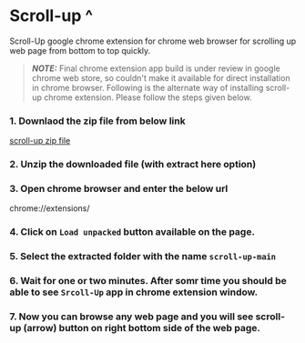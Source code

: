 # Scroll-up ^
Scroll-Up google chrome extension for chrome web browser for scrolling up web page from bottom to top quickly.

> **_NOTE:_** Final chrome extension app build is under review in google chrome web store, so couldn't make it available for direct installation in chrome browser. Following is the alternate way of installing scroll-up chrome extension. Please follow the steps given below.

### 1. Downlaod the zip file from below link
[scroll-up zip file](https://github.com/sachinwakle/scroll-up/archive/main.zip)

### 2. Unzip the downloaded file (with extract here option)

### 3. Open chrome browser and enter the below url
chrome://extensions/

### 4. Click on ```Load unpacked``` button available on the page.

### 5. Select the extracted folder with the name ```scroll-up-main```

### 6. Wait for one or two minutes. After somr time you should be able to see ```Srcoll-Up``` app in chrome extension window.

### 7. Now you can browse any web page and you will see scroll-up (arrow) button on right bottom side of the web page.
